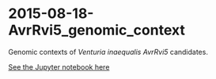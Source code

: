 # 2015-08-18-AvrRvi5_genomic_context
Genomic contexts of _Venturia inaequalis_ _AvrRvi5_ candidates. 

[See the Jupyter notebook here](blob/master/scaf_stats.ipynb)
